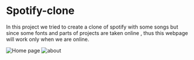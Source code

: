 # Spotify-clone
In this project we tried to create a clone of spotify with some songs but since some fonts and parts of projects are taken online , thus this webpage will work only when we are online.

![Home page](https://user-images.githubusercontent.com/61690911/183033827-eda659a8-8009-48ab-a61d-e03e88b42d35.PNG)
![about](https://user-images.githubusercontent.com/61690911/183033836-220bced3-3f4d-4474-aeac-4a0c91e70bd8.PNG)
